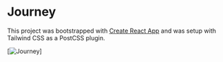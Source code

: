 # Journey

This project was bootstrapped with [Create React App](https://github.com/facebook/create-react-app) and was setup with Tailwind CSS as a PostCSS plugin.

[![Journey](https://i.imgur.com/jxDxU7v.jpg)]
